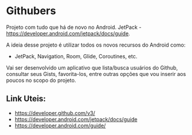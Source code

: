 # Githubers
Projeto com tudo que há de novo no Android. JetPack - https://developer.android.com/jetpack/docs/guide. 

A ideia desse projeto é utilizar todos os novos recursos do Android como:
- JetPack, Navigation, Room, Glide, Coroutines, etc.

Vai ser desenvolvido um aplicativo que lista/busca usuários do Github, consultar seus Gists, favorita-los,
entre outras opções que vou inserir aos poucos no scopo do projeto.

## Link Uteis:
- https://developer.github.com/v3/
- https://developer.android.com/jetpack/docs/guide
- https://developer.android.com/guide/
